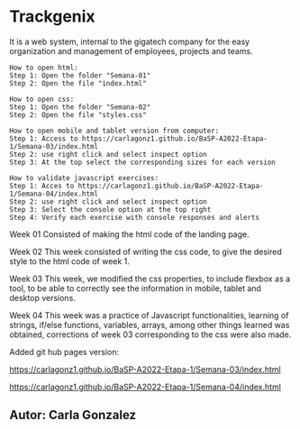 # Trackgenix
It is a web system, internal to the gigatech company for the easy organization and management of employees, projects and teams.
```
How to open html:
Step 1: Open the folder "Semana-01"
Step 2: Open the file "index.html"

How to open css:
Step 1: Open the folder "Semana-02"
Step 2: Open the file "styles.css"

How to open mobile and tablet version from computer:
Step 1: Access to https://carlagonz1.github.io/BaSP-A2022-Etapa-1/Semana-03/index.html
Step 2: use right click and select inspect option
Step 3: At the top select the corresponding sizes for each version

How to validate javascript exercises:
Step 1: Acces to https://carlagonz1.github.io/BaSP-A2022-Etapa-1/Semana-04/index.html
Step 2: use right click and select inspect option
Step 3: Select the console option at the top right
Step 4: Verify each exercise with console responses and alerts

```
Week 01 
Consisted of making the html code of the landing page.

Week 02 
This week consisted of writing the css code, to give the desired style to the html code of week 1.

Week 03
This week, we modified the css properties, to include flexbox as a tool, to be able to correctly see the information in mobile, tablet and desktop versions.

Week 04
This week was a practice of Javascript functionalities, learning of strings, if/else functions, variables, arrays, among other things learned was obtained, corrections of week 03 corresponding to the css were also made.

Added git hub pages version:

https://carlagonz1.github.io/BaSP-A2022-Etapa-1/Semana-03/index.html

https://carlagonz1.github.io/BaSP-A2022-Etapa-1/Semana-04/index.html

## Autor: Carla Gonzalez